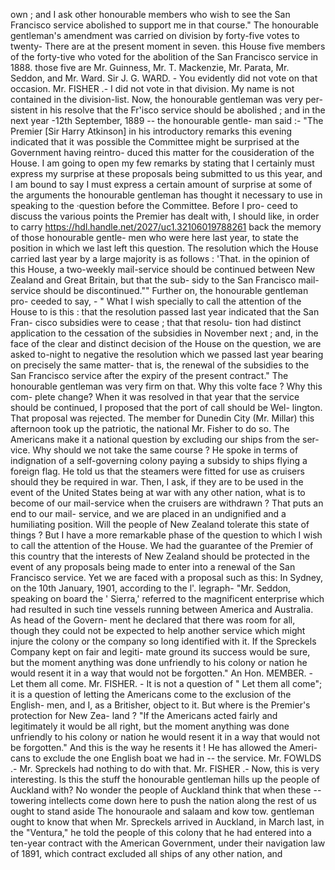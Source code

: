 own ; and I ask other honourable members who wish to see the San Francisco service abolished to support me in that course." The honourable gentleman's amendment was carried on division by forty-five votes to twenty- There are at the present moment in seven. this House five members of the forty-tive who voted for the abolition of the San Francisco service in 1888. those five are Mr. Guinness, Mr. T. Mackenzie, Mr. Parata, Mr. Seddon, and Mr. Ward. Sir J. G. WARD. - You evidently did not vote on that occasion. Mr. FISHER .- I did not vote in that division. My name is not contained in the division-list. Now, the honourable gentleman was very per- sistent in his resolve that the Fr'isco service should be abolished ; and in the next year -12th September, 1889 -- the honourable gentle- man said :- "The Premier [Sir Harry Atkinson] in his introductory remarks this evening indicated that it was possible the Committee might be surprised at the Government having reintro- duced this matter for the cousideration of the House. I am going to open my few remarks by stating that I certainly must express my surprise at these proposals being submitted to us this year, and I am bound to say I must express a certain amount of surprise at some of the arguments the honourable gentleman has thought it necessary to use in speaking to the ·question before the Committee. Before I pro- ceed to discuss the various points the Premier has dealt with, I should like, in order to carry https://hdl.handle.net/2027/uc1.32106019788261 back the memory of those honourable gentle- men who were here last year, to state the position in which we last left this question. The resolution which the House carried last year by a large majority is as follows : 'That. in the opinion of this House, a two-weekly mail-service should be continued between New Zealand and Great Britain, but that the sub- sidy to the San Francisco mail-service should be discontinued."" Further on, the honourable gentleman pro- ceeded to say, - " What I wish specially to call the attention of the House to is this : that the resolution passed last year indicated that the San Fran- cisco subsidies were to cease ; that that resolu- tion had distinct application to the cessation of the subsidies in November next ; and, in the face of the clear and distinct decision of the House on the question, we are asked to-night to negative the resolution which we passed last year bearing on precisely the same matter- that is, the renewal of the subsidies to the San Francisco service after the expiry of the present contract." The honourable gentleman was very firm on that. Why this volte face ? Why this com- plete change? When it was resolved in that year that the service should be continued, I proposed that the port of call should be Wel- lington. That proposal was rejected. The member for Dunedin City (Mr. Millar) this afternoon took up the patriotic, the national Mr. Fisher to do so. The Americans make it a national <!-- PageHeader="\-" --> question by excluding our ships from the ser- vice. Why should we not take the same course ? He spoke in terms of indignation of a self-governing colony paying a subsidy to ships flying a foreign flag. He told us that the steamers were fitted for use as cruisers should they be required in war. Then, I ask, if they are to be used in the event of the United States being at war with any other nation, what is to become of our mail-service when the cruisers are withdrawn ? That puts an end to our mail- service, and we are placed in an undignified and a humiliating position. Will the people of New Zealand tolerate this state of things ? But I have a more remarkable phase of the question to which I wish to call the attention of the House. We had the guarantee of the Premier of this country that the interests of New Zealand should be protected in the event of any proposals being made to enter into a renewal of the San Francisco service. Yet we are faced with a proposal such as this: In Sydney, on the 10th January, 1901, according to the l'. legraph- "Mr. Seddon, speaking on board the ' Sierra,' referred to the magnificent enterprise which had resulted in such tine vessels running between America and Australia. As head of the Govern- ment he declared that there was room for all, though they could not be expected to help another service which might injure the colony or the company so long identified with it. If the Spreckels Company kept on fair and legiti- mate ground its success would be sure, but the moment anything was done unfriendly to his colony or nation he would resent it in a way that would not be forgotten." An Hon. MEMBER. - Let them all come. Mr. FISHER. - It is not a question of " Let them all come"; it is a question of letting the Americans come to the exclusion of the English- men, and I, as a Britisher, object to it. But where is the Premier's protection for New Zea- land ? "If the Americans acted fairly and legitimately it would be all right, but the moment anything was done unfriendly to his colony or nation he would resent it in a way that would not be forgotten." And this is the way he resents it ! He has allowed the Ameri- cans to exclude the one English boat we had in \-- the service. Mr. FOWLDS .- Mr. Spreckels had nothing to do with that. Mr. FISHER .- Now, this is very interesting. Is this the stuff the honourable gentleman hills up the people of Auckland with? No wonder the people of Auckland think that when these \-- towering intellects come down here to push the nation along the rest of us ought to stand aside The honouraole and salaam and kow tow. gentleman ought to know that when Mr. Spreckels arrived in Auckland, in March last, in the "Ventura," he told the people of this colony that he had entered into a ten-year contract with the American Government, under their navigation law of 1891, which contract excluded all ships of any other nation, and 